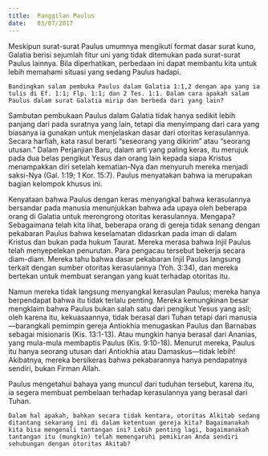 ```yaml
---
title:  Panggilan Paulus
date:   03/07/2017
---
```


Meskipun surat-surat Paulus umumnya mengikuti format dasar surat kuno, Galatia berisi sejumlah fitur uni yang tidak ditemukan pada surat-surat Paulus lainnya. Bila diperhatikan, perbedaan ini dapat membantu kita untuk lebih memahami situasi yang sedang Paulus hadapi.

`Bandingkan salam pembuka Paulus dalam Galatia 1:1,2 dengan apa yang ia tulis di Ef. 1:1; Flp. 1:1; dan 2 Tes. 1:1. Dalam cara apakah salam Paulus dalam surat Galatia mirip dan berbeda dari yang lain?`

Sambutan pembukaan Paulus dalam Galatia tidak hanya sedikit lebih panjang dari pada suratnya yang lain, tetapi dia menyimpang dari cara yang biasanya ia gunakan untuk menjelaskan dasar dari otoritas kerasulannya. Secara harfiah, kata rasul berarti “seseorang yang dikirim” atau “seorang utusan.” Dalam Perjanjian Baru, dalam arti yang paling keras, itu merujuk pada dua belas pengikut Yesus dan orang lain kepada siapa Kristus menampakkan diri setelah kematian-Nya dan menyuruh mereka menjadi saksi-Nya (Gal. 1:19; 1 Kor. 15:7). Paulus menyatakan bahwa ia merupakan bagian kelompok khusus ini.

Kenyataan bahwa Paulus dengan keras menyangkal bahwa kerasulannya bersandar pada manusia menunjukkan bahwa ada upaya oleh beberapa orang di Galatia untuk merongrong otoritas kerasulannya. Mengapa? Sebagaimana telah kita lihat, beberapa orang di gereja tidak senang dengan pekabaran Paulus bahwa keselamatan didasrkan pada iman di dalam Kristus dan bukan pada hukum Taurat. Mereka merasa bahwa Injil Paulus telah menyepelekan penurutan. Para pengacau tersebut bekerja secara diam-diam. Mereka tahu bahwa dasar pekabaran Injil Paulus langsung terkait dengan sumber otoritas kerasulannya (Yoh. 3:34), dan mereka bertekan untuk membuat serangan yang kuat terhadap otoritas itu.

Namun mereka tidak langsung menyangkal kerasulan Paulus; mereka hanya berpendapat bahwa itu tidak terlalu penting. Mereka kemungkinan besar mengklaim bahwa Paulus bukan salah satu dari pengikut Yesus yang asli; oleh karena itu, kekuasaannya, tidak berasal dari Tuhan tetapi dari manusia—barangkali pemimpin gereja Antiokhia menugaskan Paulus dan Barnabas sebagai misionaris (Kis. 13:1-13). Atau mungkin hanya berasal dari Ananias, yang mula-mula membaptis Paulus (Kis. 9:10-18). Menurut mereka, Paulus itu hanya seorang utusan dari Antiokhia atau Damaskus—tidak lebih! Akibatnya, mereka bersikeras bahwa pekabarannya hanya pendapatnya sendiri, bukan Firman Allah.

Paulus mengetahui bahaya yang muncul dari tuduhan tersebut, karena itu, ia segera membuat pembelaan terhadap kerasulannya yang berasal dari Tuhan.

`Dalam hal apakah, bahkan secara tidak kentara, otoritas Alkitab sedang ditantang sekarang ini di dalam ketentuan gereja kita? Bagaimanakah kita bisa mengenali tantangan ini? Lebih penting lagi, bagaimanakah tantangan itu (mungkin) telah memengaruhi pemikiran Anda sendiri sehubungan dengan otoritas Akitab?`